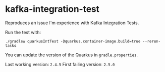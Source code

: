 # kafka-integration-test

Reproduces an issue I'm experience with Kafka Integration Tests.

Run the test with:
```shell
./gradlew quarkusIntTest -Dquarkus.container-image.build=true --rerun-tasks
```

You can update the version of the Quarkus in `gradle.properties`.

Last working version: `2.4.5`
First failing version: `2.5.0`
